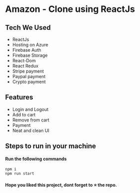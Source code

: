 
# Amazon - Clone using ReactJs


## Tech We Used

- ReactJs
- Hosting on Azure
- Firebase Auth
- Firebase Storage
- React-Dom
- React Redux
- Stripe payment
- Paypal payment
- Crypto payment


## Features

- Login and Logout
- Add to cart
- Remove from cart
- Payment 
- Neat and clean UI

## Steps to run in your machine

#### Run the following commands
```
npm i
npm run start
```




#### Hope you liked this project, dont forget to ⭐ the repo.
